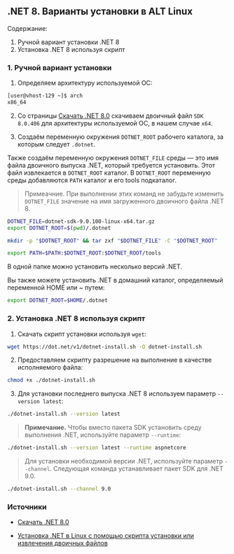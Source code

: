 ## .NET 8. Варианты установки в ALT Linux

Содержание:
1. Ручной вариант установки .NET 8
2. Установка .NET 8 используя скрипт

### 1. Ручной вариант установки
1. Определяем архитектуру используемой ОС:
```bash
[user@vhost-129 ~]$ arch
x86_64
```

2. Со страницы [Скачать .NET 8.0](https://dotnet.microsoft.com/ru-ru/download/dotnet/8.0) скачиваем двоичный файл `SDK 8.0.406` для архитектуры используемой ОС, в нашем случае `x64`.

3. Создаём переменную окружения `DOTNET_ROOT` рабочего каталога, за которым следует `.dotnet`.

Также создаём переменную окружения `DOTNET_FILE` среды — это имя файла двоичного выпуска .NET, который требуется установить. Этот файл извлекается в `DOTNET_ROOT` каталог. В `DOTNET_ROOT` переменную среды добавляются `PATH` каталог и его tools подкаталог.

> Примеачние. При выполнении этих команд не забудьте изменить `DOTNET_FILE` значение на имя загруженного двоичного файла .NET 8.

```bash
DOTNET_FILE=dotnet-sdk-9.0.100-linux-x64.tar.gz
export DOTNET_ROOT=$(pwd)/.dotnet

mkdir -p "$DOTNET_ROOT" && tar zxf "$DOTNET_FILE" -C "$DOTNET_ROOT"

export PATH=$PATH:$DOTNET_ROOT:$DOTNET_ROOT/tools
```

В одной папке можно установить несколько версий .NET.

Вы также можете установить .NET в домашний каталог, определяемый переменной HOME или ~ путем:
```bash
export DOTNET_ROOT=$HOME/.dotnet
```

### 2. Установка .NET 8 используя скрипт

1. Скачать скрипт установки используя `wget`:
```bash
wget https://dot.net/v1/dotnet-install.sh -O dotnet-install.sh
```

2. Предоставляем скрипту разрешение на выполнение в качестве исполняемого файла:
```bash
chmod +x ./dotnet-install.sh
```

3. Для установки последнего выпуска .NET 8 используем параметр `--version latest`:
```bash
./dotnet-install.sh --version latest
```


> __Примечание.__ Чтобы вместо пакета SDK установить среду выполнения .NET, используйте параметр `--runtime`:
```bash
./dotnet-install.sh --version latest --runtime aspnetcore
```

> Для установки необходимой версии .NET, используйте параметр `--channel`. Следующая команда устанавливает пакет SDK для .NET 9.0.
```bash
./dotnet-install.sh --channel 9.0
```

### Источники
- [Скачать .NET 8.0](https://dotnet.microsoft.com/ru-ru/download/dotnet/8.0)

- [Установка .NET в Linux с помощью скрипта установки или извлечения двоичных файлов](https://learn.microsoft.com/ru-ru/dotnet/core/install/linux-scripted-manual)